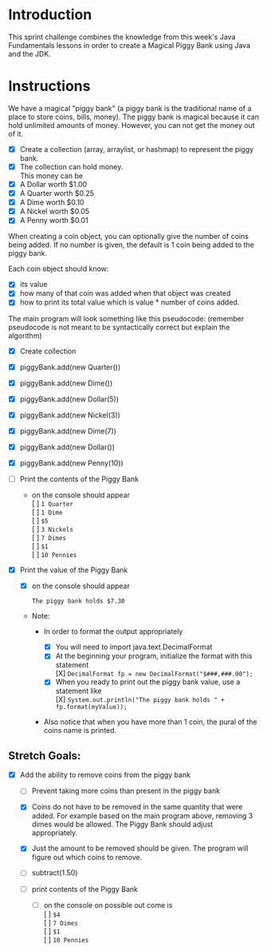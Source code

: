 # Introduction

This sprint challenge combines the knowledge from this week's Java Fundamentals lessons in order to create a Magical Piggy Bank using Java and the JDK.

# Instructions

We have a magical "piggy bank" (a piggy bank is the traditional name of a place to store coins, bills, money). The piggy bank is magical because it can hold unlimited amounts of money. However, you can not get the money out of it.

- [x] Create a collection (array, arraylist, or hashmap) to represent the piggy bank.
- [x] The collection can hold money.  
       This money can be
- [x] A Dollar worth $1.00
- [x] A Quarter worth $0.25
- [x] A Dime worth $0.10
- [x] A Nickel worth $0.05
- [x] A Penny worth $0.01

When creating a coin object, you can optionally give the number of coins being added. If no number is given, the default is 1 coin being added to the piggy bank.

Each coin object should know:

- [x] its value
- [x] how many of that coin was added when that object was created
- [x] how to print its total value which is value \* number of coins added.

The main program will look something like this pseudocode:
(remember pseudocode is not meant to be syntactically correct but explain the algorithm)

- [x] Create collection
- [x] piggyBank.add(new Quarter())
- [x] piggyBank.add(new Dime())
- [x] piggyBank.add(new Dollar(5))
- [x] piggyBank.add(new Nickel(3))
- [x] piggyBank.add(new Dime(7))
- [x] piggyBank.add(new Dollar())
- [x] piggyBank.add(new Penny(10))
- [ ] Print the contents of the Piggy Bank
  - on the console should appear  
    [ ] `1 Quarter`  
    [ ] `1 Dime`  
    [ ] `$5`  
    [ ] `3 Nickels`  
    [ ] `7 Dimes`  
    [ ] `$1`  
    [ ] `10 Pennies`
- [x] Print the value of the Piggy Bank

  - [x] on the console should appear

    `The piggy bank holds $7.30`

  - Note:

    - In order to format the output appropriately

      - [x] You will need to import java.text.DecimalFormat
      - [x] At the beginning your program, initialize the format with this statement  
             [X] `DecimalFormat fp = new DecimalFormat("$###,###.00");`
      - [x] When you ready to print out the piggy bank value, use a statement like  
             [X] `System.out.println("The piggy bank holds " + fp.format(myValue));`

    - Also notice that when you have more than 1 coin, the pural of the coins name is printed.

## Stretch Goals:

- [x] Add the ability to remove coins from the piggy bank

  - [ ] Prevent taking more coins than present in the piggy bank
  - [x] Coins do not have to be removed in the same quantity that were added. For example based on the main program above, removing 3 dimes would be allowed. The Piggy Bank should adjust appropriately.
  - [x] Just the amount to be removed should be given. The program will figure out which coins to remove.

  - [ ] subtract(1.50)
  - [ ] print contents of the Piggy Bank
    - [ ] on the console on possible out come is  
           [ ] `$4`  
           [ ] `7 Dimes`  
           [ ] `$1`  
           [ ] `10 Pennies`
